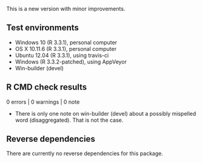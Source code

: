 This is a new version with minor improvements.

## Test environments

* Windows 10 (R 3.3.1), personal computer
* OS X 10.11.6 (R 3.3.1), personal computer
* Ubuntu 12.04 (R 3.3.1), using travis-ci
* Windows (R 3.3.2-patched), using AppVeyor
* Win-builder (devel)

## R CMD check results

0 errors | 0 warnings | 0 note

* There is only one note on win-builder (devel) about a possibly mispelled word (disaggregated). That is not the case. 

## Reverse dependencies

There are currently no reverse dependencies for this package.
